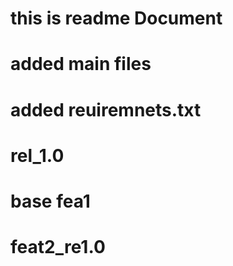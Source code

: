 # this is readme Document
# added main files

# added reuiremnets.txt
# rel_1.0
# base fea1
# feat2_re1.0

